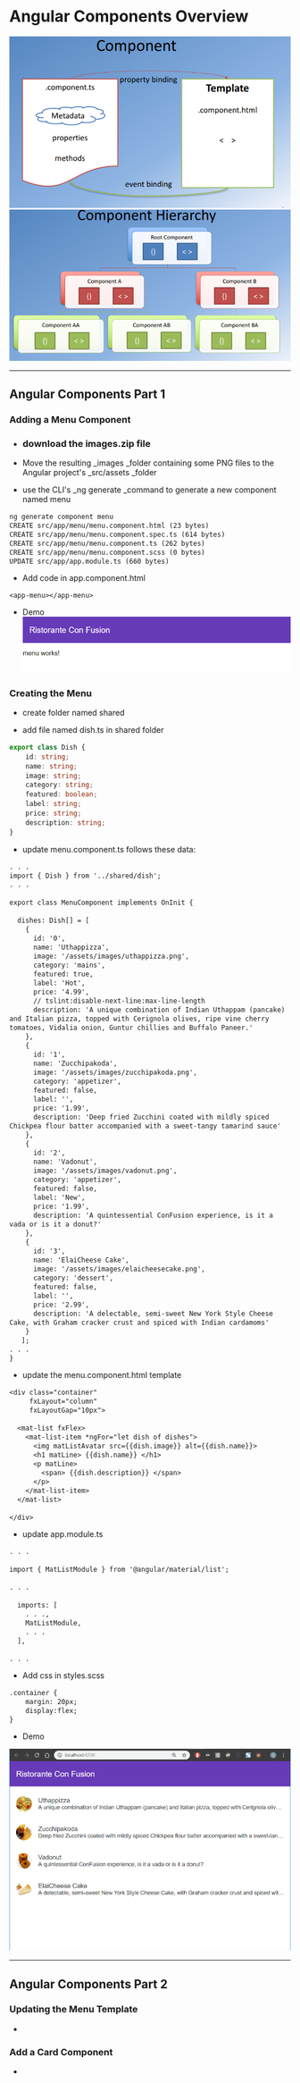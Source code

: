 # Angular Components Overview

![](/assets/L2W1_2Component.png)![](/assets/L2W1_2ComponentHierarchy.png)

---

## Angular Components Part 1

### Adding a Menu Component

* ### download the images.zip file
* Move the resulting \_images \_folder containing some PNG files to the Angular project's \_src/assets \_folder

* use the CLI's \_ng generate \_command to generate a new component named menu

```
ng generate component menu
CREATE src/app/menu/menu.component.html (23 bytes)
CREATE src/app/menu/menu.component.spec.ts (614 bytes)
CREATE src/app/menu/menu.component.ts (262 bytes)
CREATE src/app/menu/menu.component.scss (0 bytes)
UPDATE src/app/app.module.ts (660 bytes)
```

* Add code in app.component.html

```
<app-menu></app-menu>
```

* Demo![](/assets/L2W1_2ACDemo1.png)

### Creating the Menu

* create folder named shared

* add file named dish.ts in shared folder

```ts
export class Dish {
    id: string;
    name: string;
    image: string;
    category: string;
    featured: boolean;
    label: string;
    price: string;
    description: string;
}
```

* update menu.component.ts follows these data:

```
. . .
import { Dish } from '../shared/dish';
. . .

export class MenuComponent implements OnInit {

  dishes: Dish[] = [
    {
      id: '0',
      name: 'Uthappizza',
      image: '/assets/images/uthappizza.png',
      category: 'mains',
      featured: true,
      label: 'Hot',
      price: '4.99',
      // tslint:disable-next-line:max-line-length
      description: 'A unique combination of Indian Uthappam (pancake) and Italian pizza, topped with Cerignola olives, ripe vine cherry tomatoes, Vidalia onion, Guntur chillies and Buffalo Paneer.'
    },
    {
      id: '1',
      name: 'Zucchipakoda',
      image: '/assets/images/zucchipakoda.png',
      category: 'appetizer',
      featured: false,
      label: '',
      price: '1.99',
      description: 'Deep fried Zucchini coated with mildly spiced Chickpea flour batter accompanied with a sweet-tangy tamarind sauce'
    },
    {
      id: '2',
      name: 'Vadonut',
      image: '/assets/images/vadonut.png',
      category: 'appetizer',
      featured: false,
      label: 'New',
      price: '1.99',
      description: 'A quintessential ConFusion experience, is it a vada or is it a donut?'
    },
    {
      id: '3',
      name: 'ElaiCheese Cake',
      image: '/assets/images/elaicheesecake.png',
      category: 'dessert',
      featured: false,
      label: '',
      price: '2.99',
      description: 'A delectable, semi-sweet New York Style Cheese Cake, with Graham cracker crust and spiced with Indian cardamoms'
    }
   ];
. . .
}
```

* update the menu.component.html template

```
<div class="container"
     fxLayout="column"
     fxLayoutGap="10px">

  <mat-list fxFlex>
    <mat-list-item *ngFor="let dish of dishes">
      <img matListAvatar src={{dish.image}} alt={{dish.name}}>
      <h1 matLine> {{dish.name}} </h1>
      <p matLine>
        <span> {{dish.description}} </span>
      </p>
    </mat-list-item>
  </mat-list>

</div>
```

* update app.module.ts

```
. . .

import { MatListModule } from '@angular/material/list';

. . .

  imports: [
    . . .,
    MatListModule,
    . . .
  ],

. . .
```

* Add css in styles.scss

```
.container {
    margin: 20px;
    display:flex;
}
```

* Demo

![](/assets/L2W1_2Demo2.png)

---

## 

## Angular Components Part 2

### Updating the Menu Template

* 

### Add a Card Component

* 




